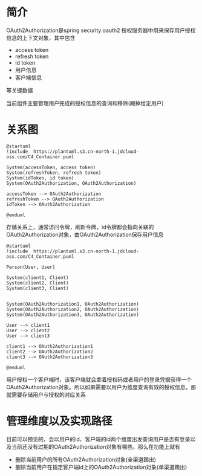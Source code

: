 # 简介

OAuth2Authorization是spring security oauth2 授权服务器中用来保存用户授权信息的上下文对象，其中包含

* access token
* refresh token
* id token
* 用户信息
* 客户端信息

等关键数据

当前组件主要管理用户完成的授权信息的查询和移除(踢掉给定用户)

# 关系图

```plantuml
@startuml
!include  https://plantuml.s3.cn-north-1.jdcloud-oss.com/C4_Container.puml

System(accessToken, access token)
System(refreshToken, refresh token)
System(idToken, id token)
System(OAuth2Authorization, OAuth2Authorization)

accessToken --> OAuth2Authorization
refreshToken --> OAuth2Authorization
idToken --> OAuth2Authorization

@enduml
```

存储关系上，通常访问令牌，刷新令牌，id令牌都会指向关联的OAuth2Authorization对象，由OAuth2Authorization保存用户信息

```plantuml
@startuml
!include  https://plantuml.s3.cn-north-1.jdcloud-oss.com/C4_Container.puml

Person(User, User)

System(client1, Client)
System(client2, Client)
System(client3, Client)


System(OAuth2Authorization1, OAuth2Authorization)
System(OAuth2Authorization2, OAuth2Authorization)
System(OAuth2Authorization3, OAuth2Authorization)

User --> client1
User --> client2
User --> client3

client1 --> OAuth2Authorization1
client2 --> OAuth2Authorization2
client3 --> OAuth2Authorization3

@enduml
```

用户授权一个客户端时，该客户端就会拿着授权码或者用户的登录凭据获得一个OAuth2Authorization对象。所以如果需要以用户为维度查询有效的授权信息，那就需要存储用户与授权的对应关系

# 管理维度以及实现路径

目前可以预见的，会以用户的id、客户端的id两个维度出发查询用户是否有登录以及当前还没有过期的OAuth2Authorization对象有哪些。那么在功能上就有

* 删除当前用户的所有OAuth2Authorization对象(全渠道踢出)
* 删除当前用户在指定客户端id上的OAuth2Authorization对象(单渠道踢出)